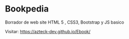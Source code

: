 # Bookpedia

Borrador de web site HTML 5 , CSS3, Bootstrap y JS basico 

Visitar: https://azteck-dev.github.io/Ebook/
